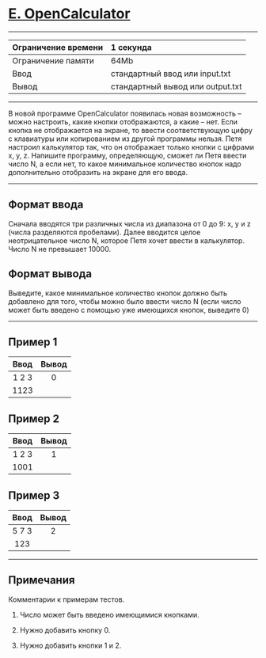 # [E. OpenCalculator](https://contest.yandex.ru/contest/27663/problems/E/)

---
| Ограничение времени  | 1 секунда  |
| :--- |:---|
| Ограничение памяти     | 64Mb |
| Ввод      | стандартный ввод или input.txt |
| Вывод | стандартный вывод или output.txt |
---
В новой программе OpenCalculator появилась новая возможность – можно настроить, какие кнопки отображаются, а какие – нет. Если кнопка не отображается на экране, то ввести соответствующую цифру с клавиатуры или копированием из другой программы нельзя. Петя настроил калькулятор так, что он отображает только кнопки с цифрами x, y, z. Напишите программу, определяющую, сможет ли Петя ввести число N, а если нет, то какое минимальное количество кнопок надо дополнительно отобразить на экране для его ввода.

---
## Формат ввода
Сначала вводятся три различных числа из диапазона от 0 до 9: x, y и z (числа разделяются пробелами). Далее вводится целое неотрицательное число N, которое Петя хочет ввести в калькулятор. Число N не превышает 10000.

## Формат вывода
Выведите, какое минимальное количество кнопок должно быть добавлено для того, чтобы можно было ввести число N (если число может быть введено с помощью уже имеющихся кнопок, выведите 0)

---
## Пример 1

| Ввод  | Вывод  |
| :---: | :---: |
| 1 2 3 | 0 |
| 1123 |  |

## Пример 2

| Ввод  | Вывод  |
| :---: | :---: |
| 1 2 3 | 1 |
| 1001 |  |

## Пример 3

| Ввод  | Вывод  |
| :---: | :---: |
| 5 7 3 | 2 |
| 123 |  |

---
## Примечания
Комментарии к примерам тестов.

1. Число может быть введено имеющимися кнопками.

2. Нужно добавить кнопку 0.

3. Нужно добавить кнопки 1 и 2.


